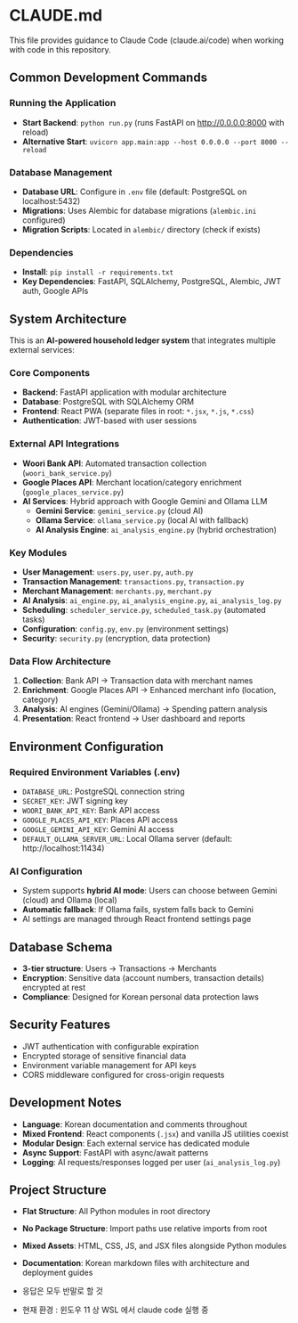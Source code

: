 # CLAUDE.md

This file provides guidance to Claude Code (claude.ai/code) when working with code in this repository.

## Common Development Commands

### Running the Application
- **Start Backend**: `python run.py` (runs FastAPI on http://0.0.0.0:8000 with reload)
- **Alternative Start**: `uvicorn app.main:app --host 0.0.0.0 --port 8000 --reload`

### Database Management
- **Database URL**: Configure in `.env` file (default: PostgreSQL on localhost:5432)
- **Migrations**: Uses Alembic for database migrations (`alembic.ini` configured)
- **Migration Scripts**: Located in `alembic/` directory (check if exists)

### Dependencies
- **Install**: `pip install -r requirements.txt`
- **Key Dependencies**: FastAPI, SQLAlchemy, PostgreSQL, Alembic, JWT auth, Google APIs

## System Architecture

This is an **AI-powered household ledger system** that integrates multiple external services:

### Core Components
- **Backend**: FastAPI application with modular architecture
- **Database**: PostgreSQL with SQLAlchemy ORM
- **Frontend**: React PWA (separate files in root: `*.jsx`, `*.js`, `*.css`)
- **Authentication**: JWT-based with user sessions

### External API Integrations
- **Woori Bank API**: Automated transaction collection (`woori_bank_service.py`)
- **Google Places API**: Merchant location/category enrichment (`google_places_service.py`)
- **AI Services**: Hybrid approach with Google Gemini and Ollama LLM
  - **Gemini Service**: `gemini_service.py` (cloud AI)
  - **Ollama Service**: `ollama_service.py` (local AI with fallback)
  - **AI Analysis Engine**: `ai_analysis_engine.py` (hybrid orchestration)

### Key Modules
- **User Management**: `users.py`, `user.py`, `auth.py`
- **Transaction Management**: `transactions.py`, `transaction.py`
- **Merchant Management**: `merchants.py`, `merchant.py`
- **AI Analysis**: `ai_engine.py`, `ai_analysis_engine.py`, `ai_analysis_log.py`
- **Scheduling**: `scheduler_service.py`, `scheduled_task.py` (automated tasks)
- **Configuration**: `config.py`, `env.py` (environment settings)
- **Security**: `security.py` (encryption, data protection)

### Data Flow Architecture
1. **Collection**: Bank API → Transaction data with merchant names
2. **Enrichment**: Google Places API → Enhanced merchant info (location, category)
3. **Analysis**: AI engines (Gemini/Ollama) → Spending pattern analysis
4. **Presentation**: React frontend → User dashboard and reports

## Environment Configuration

### Required Environment Variables (.env)
- `DATABASE_URL`: PostgreSQL connection string
- `SECRET_KEY`: JWT signing key
- `WOORI_BANK_API_KEY`: Bank API access
- `GOOGLE_PLACES_API_KEY`: Places API access
- `GOOGLE_GEMINI_API_KEY`: Gemini AI access
- `DEFAULT_OLLAMA_SERVER_URL`: Local Ollama server (default: http://localhost:11434)

### AI Configuration
- System supports **hybrid AI mode**: Users can choose between Gemini (cloud) and Ollama (local)
- **Automatic fallback**: If Ollama fails, system falls back to Gemini
- AI settings are managed through React frontend settings page

## Database Schema
- **3-tier structure**: Users → Transactions → Merchants
- **Encryption**: Sensitive data (account numbers, transaction details) encrypted at rest
- **Compliance**: Designed for Korean personal data protection laws

## Security Features
- JWT authentication with configurable expiration
- Encrypted storage of sensitive financial data
- Environment variable management for API keys
- CORS middleware configured for cross-origin requests

## Development Notes
- **Language**: Korean documentation and comments throughout
- **Mixed Frontend**: React components (`.jsx`) and vanilla JS utilities coexist
- **Modular Design**: Each external service has dedicated module
- **Async Support**: FastAPI with async/await patterns
- **Logging**: AI requests/responses logged per user (`ai_analysis_log.py`)

## Project Structure
- **Flat Structure**: All Python modules in root directory
- **No Package Structure**: Import paths use relative imports from root
- **Mixed Assets**: HTML, CSS, JS, and JSX files alongside Python modules
- **Documentation**: Korean markdown files with architecture and deployment guides

- 응답은 모두 반말로 할 것
- 현재 환경 : 윈도우 11 상 WSL 에서 claude code 실행 중